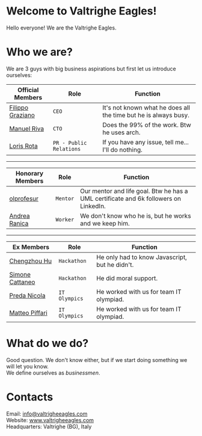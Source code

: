 # Welcome to Valtrighe Eagles!

Hello everyone!
We are the Valtrighe Eagles.

# Who we are?

We are 3 guys with big business aspirations but first let us introduce ourselves:

|Official Members                |Role                          |Function                         |
|----------------|-------------------------------|-----------------------------|
|[Filippo Graziano](https://github.com/Grax03)|`CEO`|It's not known what he does all the time but he is always busy.|
|[Manuel Riva](https://github.com/BlackWolf4k)|`CTO`|Does the 99% of the work. Btw he uses arch.|
|[Loris Rota](https://github.com/Loriss07)|`PR - Public Relations`|If you have any issue, tell me... I'll do nothing.|

<hr>

|Honorary Members                |Role                          |Function                         |
|----------------|-------------------------------|-----------------------------|
|[olprofesur](https://github.com/olprofesur)|`Mentor`|Our mentor and life goal. Btw he has a UML certificate and 6k followers on LinkedIn.|
|[Andrea Ranica](https://github.com/andrearanica)|`Worker`|We don't know who he is, but he works and we keep him.|

<hr>

|Ex Members                |Role                          |Function                         |
|----------------|-------------------------------|-----------------------------|
|[Chengzhou Hu](https://github.com/hcz01)|`Hackathon`|He only had to know Javascript, but he didn't.|
|[Simone Cattaneo](https://github.com/SimoneCattaneo17)|`Hackathon`|He did moral support.|
|[Preda Nicola](https://github.com/nicolapreda)|`IT Olympics`|He worked with us for team IT olympiad.|
|[Matteo Piffari](https://github.com/matteopiffari)|`IT Olympics`|He worked with us for team IT olympiad.|

# What do we do?
Good question. We don't know either, but if we start doing something we will let you know.
<br>
We define ourselves as *businessmen*.

# Contacts
Email: info@valtrigheeagles.com
<br>
Website: www.valtrigheeagles.com
<br>
Headquarters: Valtrighe (BG), Italy
